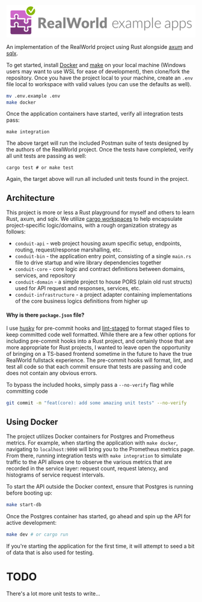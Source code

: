 ![realworld_logo](/realworld-dual-mode.png)

An implementation of the RealWorld project using Rust
alongside [axum](https://github.com/tokio-rs/axum) and [sqlx](https://github.com/launchbadge/sqlx).

To get started, install [Docker](https://www.docker.com/) and [make](https://www.gnu.org/software/make/)
on your local machine (Windows users may want to use WSL for ease of development), then clone/fork the repository. Once
you have the project
local to your machine, create an `.env` file local to workspace with valid values (you can use the defaults as well).

```bash
mv .env.example .env
make docker
```

Once the application containers have started, verify all integration tests pass:

```
make integration
```

The above target will run the included Postman suite of tests designed by the authors of the RealWorld project.
Once the tests have completed, verify all unit tests are passing as well:

```
cargo test # or make test
```

Again, the target above will run all included unit tests found in the project.

## Architecture

This project is more or less a Rust playground for myself and others to learn Rust, axum, and sqlx.
We utilize [cargo workspaces](https://doc.rust-lang.org/book/ch14-03-cargo-workspaces.html) to help encapsulate
project-specific logic/domains, with a rough organization strategy as follows:

- `conduit-api` - web project housing axum specific setup, endpoints, routing, request/response marshalling, etc.
- `conduit-bin` - the application entry point, consisting of a single `main.rs` file to drive startup and wire library
  dependencies together
- `conduit-core` - core logic and contract definitions between domains, services, and repository
- `conduit-domain` - a simple project to house PORS (plain old rust structs) used for API request and responses,
  services, etc.
- `conduit-infrastructure` - a project adapter containing implementations of the core business logics definitions from
  higher up

#### Why is there `package.json` file?

I use [husky](https://github.com/typicode/husky) for pre-commit hooks
and [lint-staged](https://www.npmjs.com/package/lint-staged)
to format staged files to keep committed code well formatted. While there are a few other options for including
pre-commit hooks
into a Rust project, and certainly those that are more appropriate for Rust projects, I wanted to leave open the
opportunity
of bringing on a TS-based frontend sometime in the future to have the true RealWorld fullstack experience. The
pre-commit hooks will format, lint, and test all code so that each commit ensure that tests are passing and code does
not contain any obvious errors.

To bypass the included hooks, simply pass a `--no-verify` flag while committing code

```bash
git commit -m "feat(core): add some amazing unit tests" --no-verify
```

## Using Docker

The project utilizes Docker containers for Postgres and Prometheus metrics. For example, when starting the
application with `make docker`, navigating to `localhost:9090` will bring you to the Prometheus metrics page.
From there, running integration tests with `make integration` to simulate traffic to the API allows one to observe the
various
metrics that are recorded in the service layer: request count, request latency, and histograms of service request
intervals.

To start the API outside the Docker context, ensure that Postgres is running before booting up:

```bash
make start-db
```

Once the Postgres container has started, go ahead and spin up the API for active development:

```bash
make dev # or cargo run
```

If you're starting the application for the first time, it will attempt to seed a bit of data that is also used for
testing.

# TODO

There's a lot more unit tests to write...